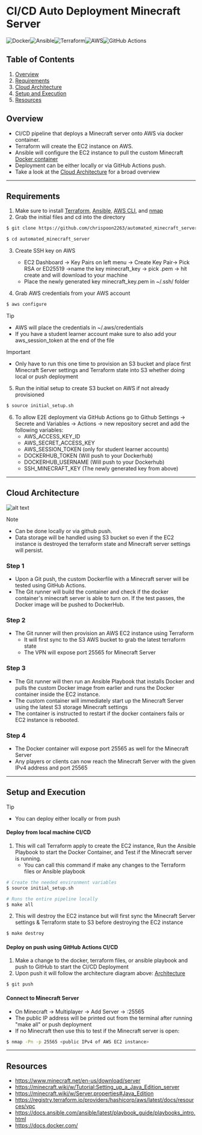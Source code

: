 
# CI/CD Auto Deployment Minecraft Server
![Docker](https://img.shields.io/badge/docker-%230db7ed.svg?style=for-the-badge&logo=docker&logoColor=white)![Ansible](https://img.shields.io/badge/ansible-%231A1918.svg?style=for-the-badge&logo=ansible&logoColor=white)![Terraform](https://img.shields.io/badge/terraform-%235835CC.svg?style=for-the-badge&logo=terraform&logoColor=white)![AWS](https://img.shields.io/badge/AWS-%23FF9900.svg?style=for-the-badge&logo=amazon-aws&logoColor=white)![GitHub Actions](https://img.shields.io/badge/github%20actions-%232671E5.svg?style=for-the-badge&logo=githubactions&logoColor=white)

## Table of Contents
1. [Overview](#overview)
2. [Requirements](#requirements)
3. [Cloud Architecture](#cloud-architecture)
4. [Setup and Execution](#setup-and-execution)
5. [Resources](#resources)
## Overview 
 - CI/CD pipeline that deploys a Minecraft server onto AWS via docker container.
 - Terraform will create the EC2 instance on AWS.
 - Ansible will configure the EC2 instance to pull the custom Minecraft [Docker container](https://hub.docker.com/r/chrispoon2263/minecraft-server)   
 - Deployment can be either locally or via GitHub Actions push.
 - Take a look at the  [Cloud Architecture](#architecture) for a broad overview

---
## Requirements
1. Make sure to install [Terraform](https://developer.hashicorp.com/terraform/tutorials/aws-get-started/install-cli),  [Ansible](https://docs.ansible.com/ansible/latest/installation_guide/intro_installation.html), [AWS CLI](https://docs.aws.amazon.com/cli/latest/userguide/getting-started-install.html), and [nmap](https://nmap.org/download.html)
2. Grab the initial files and cd into the directory
```bash
$ git clone https://github.com/chrispoon2263/automated_minecraft_server.git

$ cd automated_minecraft_server
```

3. Create SSH key on AWS
	- EC2 Dashboard -> Key Pairs on left menu -> Create Key Pair-> Pick RSA or ED25519 ->name the key minecraft_key -> pick .pem -> hit create and will download to your machine
	- Place the newly generated key  minecraft_key.pem in ~/.ssh/ folder

4. Grab AWS credentials from your AWS account
```bash
$ aws configure
```
> [!TIP]
>  - AWS will place the credentials in ~/.aws/credentials
>  - If you have a student learner account make sure to also add your aws_session_token at the end of the file


> [!IMPORTANT]
> - Only have to run this one time to provision an S3 bucket and place first Minecraft Server settings and Terraform state into S3 whether doing local or push deployment

5. Run the initial setup to create S3 bucket on AWS if not already provisioned
```bash
$ source initial_setup.sh
```

6. To allow E2E deployment via GitHub Actions go to Github Settings -> Secrete and Variables -> Actions -> new repository secret and add the following variables:
	- AWS_ACCESS_KEY_ID
	- AWS_SECRET_ACCESS_KEY
	- AWS_SESSION_TOKEN       (only for student learner accounts)
	- DOCKERHUB_TOKEN          (Will push to your Dockerhub)
	- DOCKERHUB_USERNAME  (Will push to your Dockerhub)
	- SSH_MINECRAFT_KEY        (The newly generated key from above)


---

## Cloud Architecture
 ![alt text](images/CloudArchitecture.png)
> [!Note]
> - Can be done locally or via github push. 
> - Data storage will be handled using S3 bucket so even if the EC2 instance is destroyed the terraform state and Minecraft server settings will persist.

### Step 1
- Upon a Git push, the custom Dockerfile with a Minecraft server will be tested using GitHub Actions. 
- The Git runner will build the container and check if the docker container's minecraft server is able to turn on. If the test passes, the Docker image will be pushed to DockerHub.
### Step 2 
- The Git runner will then provision an AWS EC2 instance using Terraform
	- It will first sync to the S3 AWS bucket to grab the latest terraform state
	- The VPN will expose port 25565 for Minecraft Server
### Step 3
- The Git runner will then run an Ansible Playbook that installs Docker and pulls the custom Docker image from earlier and runs the Docker container inside the EC2 instance.
- The custom container will immediately start up the Minecraft Server using the latest S3 storage Minecraft settings
- The container is instructed to restart if the docker containers fails or EC2 instance is rebooted. 
### Step 4
- The Docker container will expose port 25565 as well for the Minecraft Server
- Any players or clients can now reach the Minecraft Server with the given IPv4 address and port 25565



---
## Setup and Execution

> [!TIP]
>  - You can deploy either locally or from push


#### Deploy from local machine CI/CD
1. This will call Terraform apply to create the EC2 instance, Run the Ansible Playbook to start the Docker Container, and Test if the Minecraft server is running.
	- You can call this command if make any changes to the Terraform files or Ansible playbook
```bash
# Create the needed environment variables
$ source initial_setup.sh

# Runs the entire pipeline locally
$ make all
```

2. This will destroy the EC2 instance but will first sync the Minecraft Server settings & Terraform state to S3 before destroying the EC2 instance
```bash
$ make destroy
```


#### Deploy on push using GitHub Actions CI/CD
1. Make a change to the docker, terraform files, or ansible playbook and push to GitHub to start the CI/CD Deployment 
2. Upon push it will follow the architecture diagram above: [Architecture](#cloud-architecture)
```bash
$ git push
```

#### Connect to Minecraft Server
- On Minecraft -> Multiplayer -> Add Server -> <public IPv4 of AWS EC2 instance>:25565
- The public IP address will be printed out from the terminal after running "make all" or push deployment
- If no Minecraft then use this to test if the Minecraft server is open:
```bash
$ nmap -Pn -p 25565 <public IPv4 of AWS EC2 instance>
```
---

## Resources
- https://www.minecraft.net/en-us/download/server
- https://minecraft.wiki/w/Tutorial:Setting_up_a_Java_Edition_server
- https://minecraft.wiki/w/Server.properties#Java_Edition
- https://registry.terraform.io/providers/hashicorp/aws/latest/docs/resources/vpc
- https://docs.ansible.com/ansible/latest/playbook_guide/playbooks_intro.html
- https://docs.docker.com/
